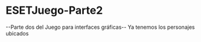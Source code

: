# ESETJuego-Parte2
--Parte dos del Juego para interfaces gráficas--
Ya tenemos los personajes ubicados

